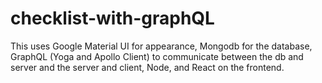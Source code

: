 # checklist-with-graphQL

This uses Google Material UI for appearance, Mongodb for the database, GraphQL (Yoga and Apollo Client) to communicate between the db and server and the server and client, Node, and React on the frontend.
